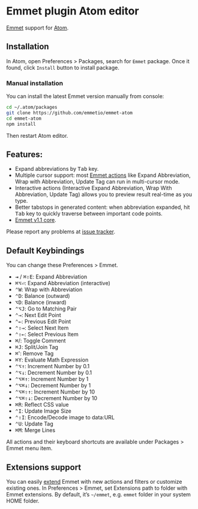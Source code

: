 # Emmet plugin Atom editor

[Emmet](http://emmet.io) support for [Atom](http://atom.io).

## Installation

In Atom, open Preferences > Packages, search for `Emmet` package. Once it found, click `Install` button to install package.

### Manual installation

You can install the latest Emmet version manually from console:

```bash
cd ~/.atom/packages
git clone https://github.com/emmetio/emmet-atom
cd emmet-atom
npm install
```

Then restart Atom editor.

## Features:

* Expand abbreviations by <kbd>Tab</kbd> key.
* Multiple cursor support: most [Emmet actions](http://docs.emmet.io/actions/) like Expand Abbreviation, Wrap with Abbreviation, Update Tag can run in multi-cursor mode.
* Interactive actions (Interactive Expand Abbreviation, Wrap With Abbreviation, Update Tag) allows you to preview result real-time as you type.
* Better tabstops in generated content: when abbreviation expanded, hit <kbd>Tab</kbd> key to quickly traverse between important code points.
* [Emmet v1.1 core](http://emmet.io/blog/beta-v1-1/).

Please report any problems at [issue tracker](https://github.com/emmetio/emmet-atom/issues).

## Default Keybindings

You can change these Preferences > Emmet.

* <kbd>⇥</kbd> / <kbd>⌘⇧E</kbd>:  Expand Abbreviation
* <kbd>⌘⌥⏎</kbd>: Expand Abbreviation (interactive)
* <kbd>⌃W</kbd>: Wrap with Abbreviation
* <kbd>⌃D</kbd>:  Balance (outward)
* <kbd>⌥D</kbd>: Balance (inward)
* <kbd>⌃⌥J</kbd>: Go to Matching Pair
* <kbd>⌃→</kbd>: Next Edit Point
* <kbd>⌃←</kbd>: Previous Edit Point
* <kbd>⌃⇧→</kbd>: Select Next Item
* <kbd>⌃⇧←</kbd>: Select Previous Item
* <kbd>⌘</kbd>/: Toggle Comment
* <kbd>⌘J</kbd>: Split/Join Tag
* <kbd>⌘</kbd>': Remove Tag
* <kbd>⌘Y</kbd>: Evaluate Math Expression
* <kbd>⌃⌥↑</kbd>: Increment Number by 0.1
* <kbd>⌃⌥↓</kbd>: Decrement Number by 0.1
* <kbd>⌃⌥⌘↑</kbd>: Increment Number by 1
* <kbd>⌃⌥⌘↓</kbd>: Decrement Number by 1
* <kbd>⌃⌥⌘⇧↑</kbd>: Increment Number by 10
* <kbd>⌃⌥⌘⇧↓</kbd>: Decrement Number by 10
* <kbd>⌘R</kbd>: Reflect CSS value
* <kbd>⌃I</kbd>: Update Image Size
* <kbd>⌃⇧I</kbd>: Encode/Decode image to data:URL
* <kbd>⌃U</kbd>: Update Tag
* <kbd>⌘M</kbd>: Merge Lines

All actions and their keyboard shortcuts are available under Packages > Emmet menu item.

## Extensions support

You can easily [extend](http://docs.emmet.io/customization/) Emmet with new actions and filters or customize existing ones. In Preferences > Emmet, set Extensions path to folder with Emmet extensions. By default, it’s `~/emmet`, e.g. `emmet` folder in your system HOME folder.
